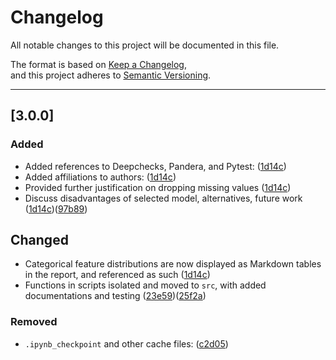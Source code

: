 # Changelog

All notable changes to this project will be documented in this file.

The format is based on [Keep a Changelog](https://keepachangelog.com/),  
and this project adheres to [Semantic Versioning](https://semver.org/).

---

## [3.0.0]
### Added
- Added references to Deepchecks, Pandera, and Pytest: ([1d14c](https://github.com/UBC-MDS/mushroom_classifier/commit/1d14c6dfa9cdb7d3040243f9eae7feadb9c5d6c8))
- Added affiliations to authors: ([1d14c](https://github.com/UBC-MDS/mushroom_classifier/commit/1d14c6dfa9cdb7d3040243f9eae7feadb9c5d6c8))
- Provided further justification on dropping missing values ([1d14c](https://github.com/UBC-MDS/mushroom_classifier/commit/1d14c6dfa9cdb7d3040243f9eae7feadb9c5d6c8))
- Discuss disadvantages of selected model, alternatives, future work ([1d14c](https://github.com/UBC-MDS/mushroom_classifier/commit/1d14c6dfa9cdb7d3040243f9eae7feadb9c5d6c8))([97b89](https://github.com/UBC-MDS/mushroom_classifier/commit/97b89f6cb142afa7de4c8617f7490a904b9214b3))

## Changed
- Categorical feature distributions are now displayed as Markdown tables in the report, and referenced as such ([1d14c](https://github.com/UBC-MDS/mushroom_classifier/commit/1d14c6dfa9cdb7d3040243f9eae7feadb9c5d6c8))
- Functions in scripts isolated and moved to `src`, with added documentations and testing ([23e59](https://github.com/UBC-MDS/mushroom_classifier/commit/23e591ef4f062df35f98608f0760e059d34c5de9))([25f2a](https://github.com/UBC-MDS/mushroom_classifier/commit/25f2a17b85ff9fe7f1226bdc92645f27cfd1f68b))


### Removed
- `.ipynb_checkpoint` and other cache files: ([c2d05](https://github.com/UBC-MDS/mushroom_classifier/commit/c2d052bdb806d2432283e7504a10e0d1891c0d20))

